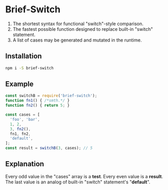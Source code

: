 # Brief-Switch

1. The shortest syntax for functional "switch"-style comparison.
2. The fastest possible function designed to replace built-in "switch" statement.
3. A list of cases may be generated and mutated in the runtime.

## Installation

```bash
npm i -S brief-switch
```

## Example

```js
const switchB = require('brief-switch');
function fn1() { /*smth.*/ }
function fn2() { return 5; }

const cases = [
  'foo', 'bar',
  1, 2,
  3, fn2(),
  fn1, fn2,
  'default',
];
const result = switchB(3, cases); // 5
```

## Explanation

Every odd value in the "cases" array is a **test**. Every even value is a **result**. The last value is an analog of built-in "switch" statement's "**default**".
